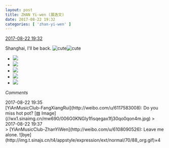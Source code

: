 ```yaml
---
layout: post
title: ZHAN Yi-wen (展逸文)
date: 2017-08-22 19:32
categories: [ 'zhan-yi-wen' ]
---
```


<div class="weibo-info">
  <a href="http://weibo.com/6108090526/FiiYSap1S">2017-08-22 19:32</a>
</div>

Shanghai, I'll be back. ![cute](http://img.t.sinajs.cn/t4/appstyle/expression/ext/normal/14/tza_org.gif)![cute](http://img.t.sinajs.cn/t4/appstyle/expression/ext/normal/14/tza_org.gif)

<!-- more -->

<ul class="weibo-pic-list-2">
  <li class="weibo-pic">
    <a href="http://wx1.sinaimg.cn/mw690/006FmVn8ly1fisqa96zvbj30qo0ziwpi.jpg"><img src="http://wx1.sinaimg.cn/thumb150/006FmVn8ly1fisqa96zvbj30qo0ziwpi.jpg" /></a>
  </li>
  <li class="weibo-pic">
    <a href="http://wx4.sinaimg.cn/mw690/006FmVn8ly1fisqad32k7j30qo0zjtk5.jpg"><img src="http://wx4.sinaimg.cn/thumb150/006FmVn8ly1fisqad32k7j30qo0zjtk5.jpg" /></a>
  </li>
  <li class="weibo-pic">
    <a href="http://wx1.sinaimg.cn/mw690/006FmVn8ly1fisqag49p1j30zk0qodpp.jpg"><img src="http://wx1.sinaimg.cn/thumb150/006FmVn8ly1fisqag49p1j30zk0qodpp.jpg" /></a>
  </li>
  <li class="weibo-pic">
    <a href="http://wx4.sinaimg.cn/mw690/006FmVn8ly1fisqajbq1sj30qo0zktj9.jpg"><img src="http://wx4.sinaimg.cn/thumb150/006FmVn8ly1fisqajbq1sj30qo0zktj9.jpg" /></a>
  </li>
  <li class="weibo-pic">
    <a href="http://wx2.sinaimg.cn/mw690/006FmVn8ly1fisqalph68j30zk0qoakg.jpg"><img src="http://wx2.sinaimg.cn/thumb150/006FmVn8ly1fisqalph68j30zk0qoakg.jpg" /></a>
  </li>
</ul>

*Comments*

<div class="weibo-info">2017-08-22 19:35</div>
[YiAnMusicClub-FangXiangRui](http://weibo.com/u/6117583008): Do you miss hot pot? [▨ Image](//wx1.sinaimg.cn/mw690/006G0KNGly1fisqegax1fj30qo0qon4m.jpg)
> <div class="weibo-info">2017-08-22 19:37</div>
> [YiAnMusicClub-ZhanYiWen](http://weibo.com/u/6108090526): Leave me alone. ![bye](http://img.t.sinajs.cn/t4/appstyle/expression/ext/normal/70/88_org.gif)×4
